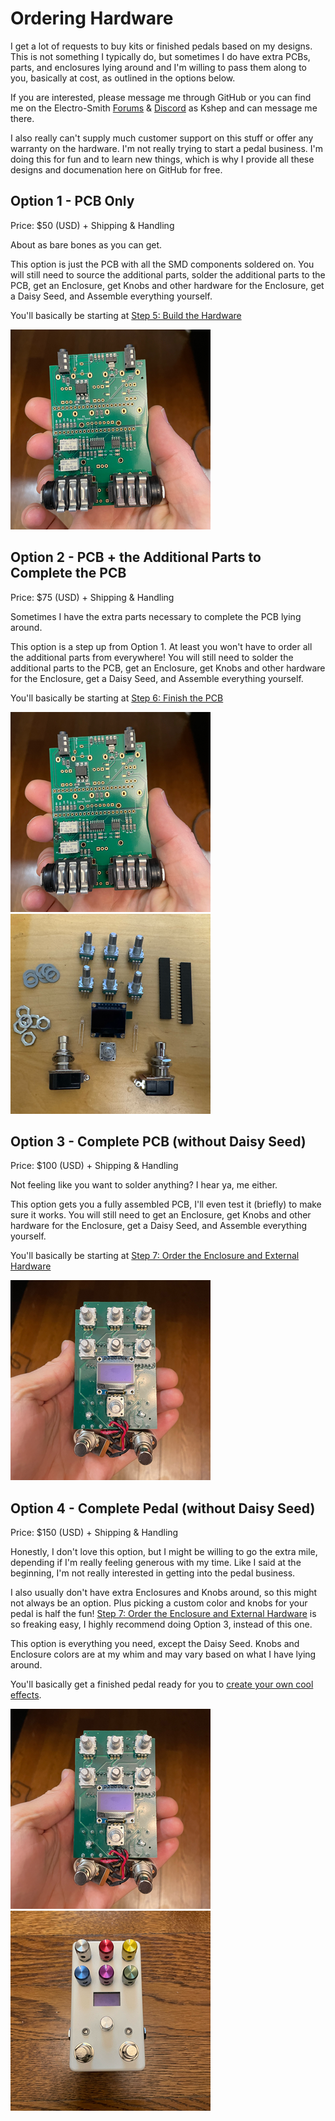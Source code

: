 # Ordering Hardware
I get a lot of requests to buy kits or finished pedals based on my designs. This is not something I typically do, but sometimes I do have extra PCBs, parts, and enclosures lying around and I'm willing to pass them along to you, basically at cost, as outlined in the options below.

If you are interested, please message me through GitHub or you can find me on the Electro-Smith [Forums](https://forum.electro-smith.com/t/my-daisy-guitar-pedal-designs-on-github/3641) & [Discord](https://discord.gg/ByHBnMtQTR) as Kshep and can message me there. 

I also really can't supply much customer support on this stuff or offer any warranty on the hardware. I'm not really trying to start a pedal business. I'm doing this for fun and to learn new things, which is why I provide all these designs and documenation here on GitHub for free.

## Option 1 - PCB Only
Price: $50 (USD) + Shipping & Handling

About as bare bones as you can get. 

This option is just the PCB with all the SMD components soldered on.  You will still need to source the additional parts, solder the additional parts to the PCB, get an Enclosure, get Knobs and other hardware for the Enclosure, get a Daisy Seed, and Assemble everything yourself.

You'll basically be starting at [Step 5: Build the Hardware](README.md#5-order-the-additional-parts-jlcpcb-doesnt-assemble)

![PCBs](images/PCBs.png)

## Option 2 - PCB + the Additional Parts to Complete the PCB
Price: $75 (USD) + Shipping & Handling

Sometimes I have the extra parts necessary to complete the PCB lying around.

This option is a step up from Option 1. At least you won't have to order all the additional parts from everywhere! You will still need to solder the additional parts to the PCB, get an Enclosure, get Knobs and other hardware for the Enclosure, get a Daisy Seed, and Assemble everything yourself.

You'll basically be starting at [Step 6: Finish the PCB](README.md#6-finish-the-pcb-solder-everything)

![PCBs](images/PCBs.png)![PCB Extra Parts](images/PCBExtraParts.png)

## Option 3 - Complete PCB (without Daisy Seed)
Price: $100 (USD) + Shipping & Handling

Not feeling like you want to solder anything? I hear ya, me either.

This option gets you a fully assembled PCB, I'll even test it (briefly) to make sure it works. You will still need to get an Enclosure, get Knobs and other hardware for the Enclosure, get a Daisy Seed, and Assemble everything yourself.

You'll basically be starting at [Step 7: Order the Enclosure and External Hardware](README.md#7-order-the-enclosure-and-external-hardware)

![PCBs](images/CircuitBoard-Front.png)

## Option 4 - Complete Pedal (without Daisy Seed)
Price: $150 (USD) + Shipping & Handling

Honestly, I don't love this option, but I might be willing to go the extra mile, depending if I'm really feeling generous with my time. Like I said at the beginning, I'm not really interested in getting into the pedal business.

I also usually don't have extra Enclosures and Knobs around, so this might not always be an option. Plus picking a custom color and knobs for your pedal is half the fun! [Step 7: Order the Enclosure and External Hardware](README.md#7-order-the-enclosure-and-external-hardware) is so freaking easy, I highly recommend doing Option 3, instead of this one.

This option is everything you need, except the Daisy Seed. Knobs and Enclosure colors are at my whim and may vary based on what I have lying around.

You'll basically get a finished pedal ready for you to [create your own cool effects](../../../Software/GuitarPedal/README.md).

![PCBs](images/CircuitBoard-Front.png)![PCBs](images/FinalProduct.png)
